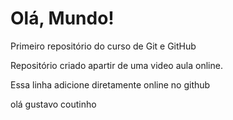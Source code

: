 # Olá, Mundo!
 Primeiro repositório do curso de Git e GitHub

Repositório criado apartir de uma video aula online.

Essa linha adicione diretamente online no github

olá gustavo coutinho

